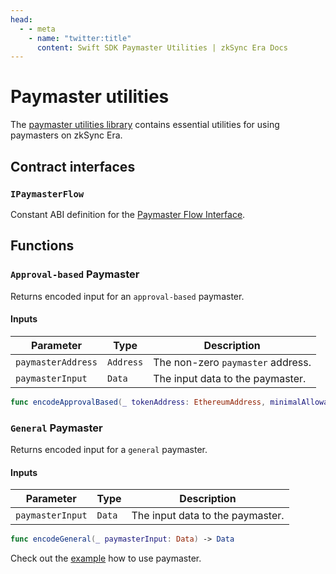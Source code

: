 ```yaml
---
head:
  - - meta
    - name: "twitter:title"
      content: Swift SDK Paymaster Utilities | zkSync Era Docs
---
```


# Paymaster utilities

The [paymaster utilities library](https://github.com/zksync-sdk/zksync2-swift/blob/main/utils/paymaster.swift) contains essential utilities for using paymasters on zkSync Era.

## Contract interfaces

### `IPaymasterFlow`

Constant ABI definition for
the [Paymaster Flow Interface](https://github.com/matter-labs/era-contracts/blob/36fe0fd11aeb2cfe88139e7e09d59a25366668d6/zksync/contracts/interfaces/IPaymasterFlow.sol).

## Functions

### `Approval-based` Paymaster

Returns encoded input for an `approval-based` paymaster.

#### Inputs

| Parameter         | Type                  | Description                       |
|-------------------|-----------------------|-----------------------------------|
| `paymasterAddress`| `Address`             | The non-zero `paymaster` address. |
| `paymasterInput`  | `Data`                | The input data to the paymaster.  |

```swift
func encodeApprovalBased(_ tokenAddress: EthereumAddress, minimalAllowance: BigUInt, paymasterInput: Data) -> Data
```

### `General` Paymaster

Returns encoded input for a `general` paymaster.

#### Inputs

| Parameter         | Type                  | Description                       |
|-------------------|-----------------------|-----------------------------------|
| `paymasterInput`  | `Data`                | The input data to the paymaster.  |

```swift
func encodeGeneral(_ paymasterInput: Data) -> Data
```

Check out the [example](getting-started.md#use-paymaster) how to use paymaster.
